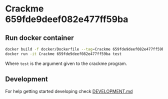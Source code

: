 # Crackme 659fde9deef082e477ff59ba

## Run docker container

```sh
docker build -f docker/Dockerfile --tag=Crackme 659fde9deef082e477ff59ba .
docker run -it Crackme 659fde9deef082e477ff59ba test
```

Where `test` is the argument given to the crackme program.

## Development

For help getting started developing check [DEVELOPMENT.md](DEVELOPMENT.md)
